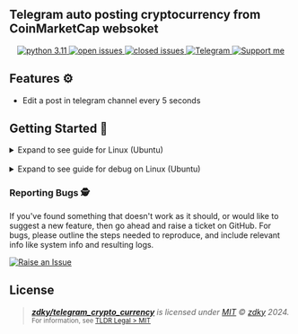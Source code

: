 <h2>Telegram auto posting cryptocurrency from CoinMarketCap websoket</h2>
<p align="center">
    <a href="https://www.python.org/downloads/">
        <img src="https://img.shields.io/badge/python-3.11%2B-blue.svg?style=flat-square&logo=python&logoColor=white&color=blue" alt="python 3.11">
    </a>
    <a href="https://github.com/zdky/telegram_crypto_currency/issues">
        <img src="https://img.shields.io/github/issues/zdky/telegram_crypto_currency?style=flat-square" alt="open issues">
    </a>
    <a href="https://github.com/zdky/telegram_crypto_currency/issues?q=is%3Aissue+is%3Aclosed">
        <img src="https://img.shields.io/github/issues-closed/zdky/telegram_crypto_currency?style=flat-square" alt="closed issues">
    </a>
    <a href="https://t.me/Zhidky" target="_blank">
        <img src="https://img.shields.io/badge/Telegram-Join-Blue.svg?style=flat-square&logo=telegram&logoColor=white&color=blue" alt="Telegram">
    </a>
    <a href="https://www.donationalerts.com/r/zhidky" target="_blank">
        <img src="https://img.shields.io/badge/DonationAlerts-Thanks-blue.svg?style=flat-square&logo=paypal&logoColor=fff" alt="Support me">
    </a>
</p>

## Features ⚙️

* Edit a post in telegram channel every 5 seconds

## Getting Started 🚀

<details>
<summary>Expand to see guide for Linux (Ubuntu)</summary>

- **Step 1**: Clone the repository using command:

```bash
git clone https://github.com/zdky/telegram_crypto_currency.git
```

- **Step 2**: Open project folder:

```bash
cd tgbot
```

- **Step 0**: Edit app.py with your data:

```bash
tg_token = 'YOUR_TOKEN'
tg_public_id = 1382779547
tg_post_id = 12
```

- **Step 3**: Check your python version:

```bash
python3.11 --version
```

If your version is below 3.11, install python:

```bash
apt install software-properties-common -y
add-apt-repository "ppa:deadsnakes/ppa" -y
apt update && apt install python3.11 python3.11-venv
```

- **Step 4**: Create virtual environment:

```bash
python3.11 -m venv .
```

- **Step 5**: Run virtual environment:

```bash
source bin/activate
```

- **Step 6**: Install requirements:

```bash
pip install -r requirements.txt
```

- **Step 7**: Grant rights:

```bash
chmod +x app.py
```

- **Step 8**: Create service:

```bash
nano /etc/systemd/system/tgbot.service
```

- **Step 9**: Put in file tgbot.service:

```bash
[Unit]
Description=tg_bot
After=syslog.target
After=network.target

[Service]
Type=simple
User=root
WorkingDirectory=/root/tgbot
ExecStart=/root/tgbot/bin/python3.11 /root/tgbot/app.py
RestartSec=5
Restart=always

[Install]
WantedBy=multi-user.target
```

Save and exit:

```bash
CTRL+O > Enter > CTRL+X
```

- **Step 10**: Start service:

```bash
systemctl enable tgbot.service
systemctl start tgbot.service
```

</details>
<br>
<details>
<summary>Expand to see guide for debug on Linux (Ubuntu)</summary>

- **Debug**: Check status service:

```bash
systemctl status tgbot
```

- **Debug**: Check program logs:

```bash
journalctl -u tgbot.service
```

- **Debug**: Reload service:

```bash
systemctl reload-or-restart tgbot.service
```

- **Stop program**:

```bash
systemctl stop tgbot.service
```
</details>

### Reporting Bugs 🕵

If you've found something that doesn't work as it should, or would like to suggest a new feature, then go ahead and raise a ticket on GitHub.
For bugs, please outline the steps needed to reproduce, and include relevant info like system info and resulting logs.

[![Raise an Issue](https://img.shields.io/badge/Raise_an_Issue-GitHub-%23060606?style=for-the-badge&logo=github&logoColor=fff)](https://github.com/zdky/telegram_crypto_currency/issues/)

## License

> _**[zdky/telegram_crypto_currency](https://github.com/zdky/telegram_crypto_currency)** is licensed under [MIT](https://github.com/zdky/telegram_crypto_currency/blob/main/LICENSE) © [zdky](https://t.me/Zhidky) 2024._<br>
> <sup align="right">For information, see <a href="https://tldrlegal.com/license/mit-license">TLDR Legal > MIT</a></sup>
